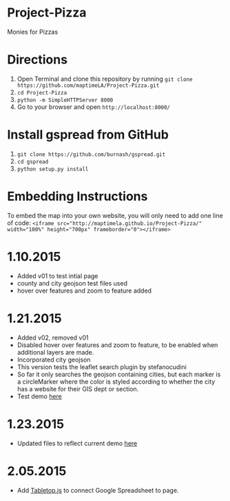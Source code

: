 Project-Pizza
=============
Monies for Pizzas

Directions
=========
1. Open Terminal and clone this repository by running `git clone https://github.com/maptimeLA/Project-Pizza.git`
2. `cd Project-Pizza`
3. `python -m SimpleHTTPServer 8000`
4. Go to your browser and open `http://localhost:8000/`

Install gspread from GitHub
=========
1. `git clone https://github.com/burnash/gspread.git`
2. `cd gspread`
3. `python setup.py install`

Embedding Instructions
=========
To embed the map into your own website, you will only need to add one line of code:
`<iframe src="http://maptimela.github.io/Project-Pizza/" width="100%" height="700px" frameborder="0"></iframe>`

1.10.2015
=========
- Added v01 to test intial page
- county and city geojson test files used
- hover over features and zoom to feature added

1.21.2015
=========
- Added v02, removed v01
- Disabled hover over features and zoom to feature, to be enabled when additional layers are made.
- Incorporated city geojson
- This version tests the leaflet search plugin by stefanocudini
- So far it only searches the geojson containing cities, but each marker is a circleMarker where the color is styled according to whether the city has a website for their GIS dept or section.
- Test demo [here](http://maptimela.github.io/Project-Pizza)

1.23.2015
=========
- Updated files to reflect current demo [here](http://maptimela.github.io/Project-Pizza)

2.05.2015
=========
- Add [Tabletop.js](https://github.com/jsoma/tabletop) to connect Google Spreadsheet to page.

